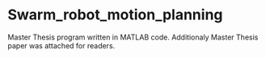 # Swarm_robot_motion_planning
Master Thesis program written in MATLAB code. Additionaly Master Thesis paper was attached for readers.
